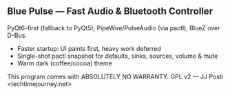 
## Blue Pulse — Fast Audio & Bluetooth Controller

PyQt6-first (fallback to PyQt5), PipeWire/PulseAudio (via pactl), BlueZ over D-Bus.

- Faster startup: UI paints first, heavy work deferred
- Single-shot pactl snapshot for defaults, sinks, sources, volume & mute
- Warm dark (coffee/cocoa) theme

This program comes with ABSOLUTELY NO WARRANTY.
GPL v2 — JJ Posti <techtimejourney.net>
